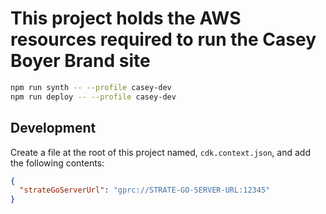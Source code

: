 # This project holds the AWS resources required to run the Casey Boyer Brand site

```bash
npm run synth -- --profile casey-dev
npm run deploy -- --profile casey-dev
```

## Development

Create a file at the root of this project named, `cdk.context.json`, and add the following contents:

```json
{
  "strateGoServerUrl": "gprc://STRATE-GO-SERVER-URL:12345"
}
```
